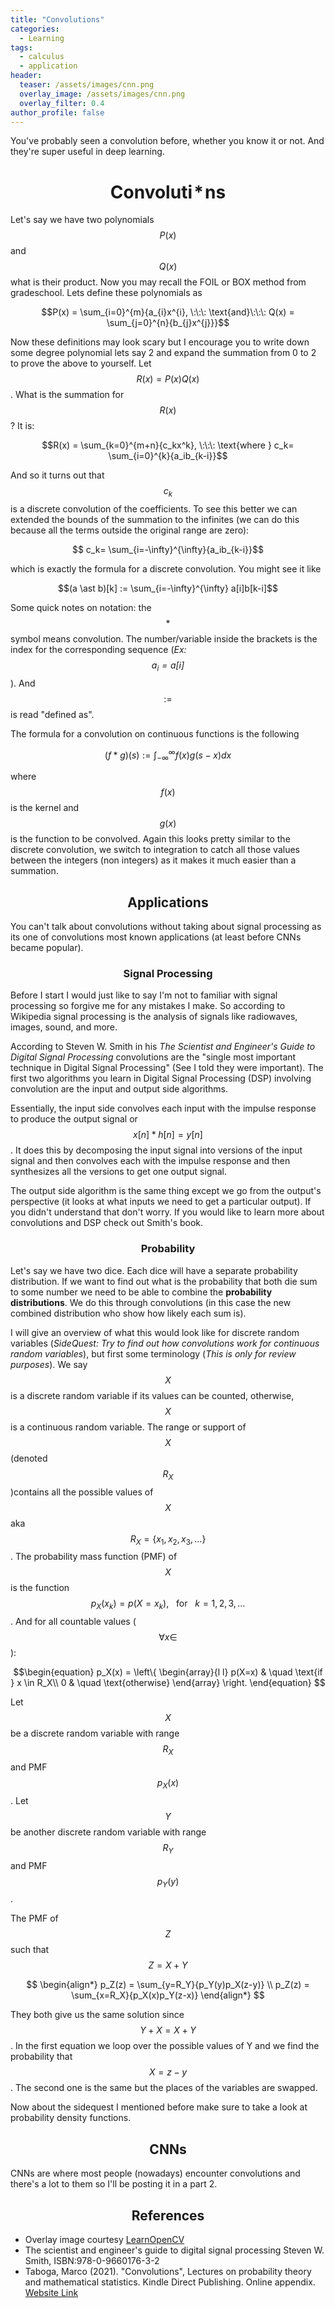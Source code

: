 ```yaml
---
title: "Convolutions"
categories:
  - Learning
tags:
  - calculus
  - application
header:
  teaser: /assets/images/cnn.png
  overlay_image: /assets/images/cnn.png
  overlay_filter: 0.4
author_profile: false
---
```


You've probably seen a convolution before, whether you know it or not. And they're super useful in deep learning.

# $$\text{Convoluti}\!\ast \!\text{ns}$$


Let's say we have two polynomials $$P(x)$$ and $$Q(x)$$ what is their product. Now you may recall the FOIL or BOX method from gradeschool. Lets define these polynomials as

$$P(x) = \sum_{i=0}^{m}{a_{i}x^{i}, \:\:\: \text{and}\:\:\: Q(x) = \sum_{j=0}^{n}{b_{j}x^{j}}}$$

Now these definitions may look scary but I encourage you to write down some degree polynomial lets say 2 and expand the summation from 0 to 2 to prove the above to yourself. Let $$R(x) = P(x)Q(x)$$. What is the summation for $$R(x)$$? It is:

$$R(x) = \sum_{k=0}^{m+n}{c_kx^k}, \:\:\: \text{where } c_k= \sum_{i=0}^{k}{a_ib_{k-i}}$$

And so it turns out that $$c_k$$ is a discrete convolution of the coefficients. To see this better we can extended the bounds of the summation to the infinites (we can do this because all the terms outside the original range are zero):

$$ c_k= \sum_{i=-\infty}^{\infty}{a_ib_{k-i}}$$

which is exactly the formula for a discrete convolution. You might see it like

$$(a \ast b)[k] := \sum_{i=-\infty}^{\infty} a[i]b[k-i]$$

Some quick notes on notation: the $$\ast$$ symbol means convolution. The number/variable inside the brackets is the index for the corresponding sequence (*Ex: $$a_i= a[i]$$*). And $$ := $$ is read "defined as". 

<!-- Before I explain why polynomial multiplication is a sort of convolution I will first define a discrete convolution.

$$(f \ast g)(s) := \sum_{x=-\infty}^{\infty} f(x) g(s - x)$$ -->

<!-- While the summation may look scary it simply means that were summing over one function and the shifted values of another function -->

The formula for a convolution on continuous functions is the following

$$(f \ast g)(s) := \int_{-\infty}^{\infty} f(x) g(s - x) dx$$

where $$f(x)$$ is the kernel and $$g(x)$$ is the function to be convolved. Again this looks pretty similar to the discrete convolution, we switch to integration to catch all those values between the integers (non integers) as it makes it much easier than a summation.

## $$\text{Applications}$$

You can't talk about convolutions without taking about signal processing as its one of convolutions most known applications (at least before CNNs became popular). 

### $$\text{Signal Processing}$$
Before I start I would just like to say I'm not to familiar with signal processing so forgive me for any mistakes I make. So according to Wikipedia signal processing is the analysis of signals like radiowaves, images, sound, and more.

According to Steven W. Smith in his *The Scientist and Engineer's Guide to Digital Signal Processing* convolutions are the "single most important technique in Digital Signal Processing" (See I told they were important). The first two algorithms you learn in Digital Signal Processing (DSP) involving convolution are the input and output side algorithms.

Essentially, the input side convolves each input with the impulse response to produce the output signal or $$x[n] \ast h[n] = y[n]$$. It does this by decomposing the input signal into versions of the input signal and then convolves each with the impulse response and then synthesizes all the versions to get one output signal. 

The output side algorithm is the same thing except we go from the output's perspective (it looks at what inputs we need to get a particular output). If you didn't understand that don't worry. If you would like to learn more about convolutions and DSP check out Smith's book.

### $$\text{Probability}$$

Let's say we have two dice. Each dice will have a separate probability distribution. If we want to find out what is the probability that both die sum to some number we need to be able to combine the **probability distributions**. We do this through convolutions (in this case the new combined distribution who show how likely each sum is).

I will give an overview of what this would look like for discrete random variables (*SideQuest: Try to find out how convolutions work for continuous random variables*), but first some terminology (*This is only for review purposes*). We say $$X$$ is a discrete random variable if its values can be counted, otherwise, $$X$$ is a continuous random variable. The range or support of $$X$$ (denoted $$R_X$$)contains all the possible values of $$X$$ aka $$R_X = \{x_1, x_2, x_3, ...\}$$. The probability mass function (PMF) of $$X$$ is the function $$p_X(x_k) = p(X=x_k), \:\:\:\text{for} \:\:\: k =1,2,3,...$$. And for all countable values ($$\forall x \in $$ ):

$$\begin{equation}
             p_X(x) = \left\{
              \begin{array}{l l}
                p(X=x) & \quad \text{if } x \in R_X\\
                0 & \quad \text{otherwise}
              \end{array} \right.
            \end{equation}
$$

Let $$X$$ be a discrete random variable with range $$R_X$$ and PMF $$p_X(x)$$. Let $$Y$$ be another discrete random variable with range $$R_Y$$ and PMF $$p_Y(y)$$.

The PMF of $$Z$$ such that $$Z = X + Y$$

$$
\begin{align*}
p_Z(z) = \sum_{y=R_Y}{p_Y(y)p_X(z-y)} \\
p_Z(z) = \sum_{x=R_X}{p_X(x)p_Y(z-x)}
\end{align*}
$$

They both give us the same solution since $$ Y+X = X+Y$$. In the first equation we loop over the possible values of Y and we find the probability that $$X = z-y$$. The second one is the same but the places of the variables are swapped.

Now about the sidequest I mentioned before make sure to take a look at probability density functions.
## $$\text{CNNs}$$

CNNs are where most people (nowadays) encounter convolutions and there's a lot to them so I'll be posting it in a part 2.

## $$\text{References}$$
- Overlay image courtesy [LearnOpenCV](https://learnopencv.com/understanding-convolutional-neural-networks-cnn/)
- The scientist and engineer's guide to digital signal processing Steven W. Smith, ISBN:978-0-9660176-3-2
- Taboga, Marco (2021). "Convolutions", Lectures on probability theory and mathematical statistics. Kindle Direct Publishing. Online appendix. [Website Link](https://www.statlect.com/glossary/convolutions.)